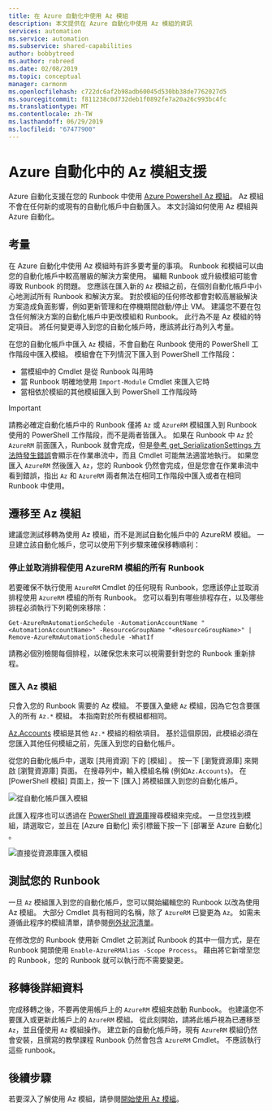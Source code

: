 ```yaml
---
title: 在 Azure 自動化中使用 Az 模組
description: 本文提供在 Azure 自動化中使用 Az 模組的資訊
services: automation
ms.service: automation
ms.subservice: shared-capabilities
author: bobbytreed
ms.author: robreed
ms.date: 02/08/2019
ms.topic: conceptual
manager: carmonm
ms.openlocfilehash: c722dc6af2b98adb60045d530bb38de7762027d5
ms.sourcegitcommit: f811238c0d732deb1f0892fe7a20a26c993bc4fc
ms.translationtype: MT
ms.contentlocale: zh-TW
ms.lasthandoff: 06/29/2019
ms.locfileid: "67477900"
---
```

# <a name="az-module-support-in-azure-automation"></a>Azure 自動化中的 Az 模組支援

Azure 自動化支援在您的 Runbook 中使用 [Azure Powershell Az 模組](/powershell/azure/new-azureps-module-az?view=azps-1.1.0)。 Az 模組不會在任何新的或現有的自動化帳戶中自動匯入。 本文討論如何使用 Az 模組與 Azure 自動化。

## <a name="considerations"></a>考量

在 Azure 自動化中使用 Az 模組時有許多要考量的事項。 Runbook 和模組可以由您的自動化帳戶中較高層級的解決方案使用。 編輯 Runbook 或升級模組可能會導致 Runbook 的問題。 您應該在匯入新的 `Az` 模組之前，在個別自動化帳戶中小心地測試所有 Runbook 和解決方案。 對於模組的任何修改都會對較高層級解決方案造成負面影響，例如更新管理和在停機期間啟動/停止 VM。 建議您不要在包含任何解決方案的自動化帳戶中更改模組和 Runbook。 此行為不是 Az 模組的特定項目。 將任何變更導入到您的自動化帳戶時，應該將此行為列入考量。

在您的自動化帳戶中匯入 `Az` 模組，不會自動在 Runbook 使用的 PowerShell 工作階段中匯入模組。 模組會在下列情況下匯入到 PowerShell 工作階段：

* 當模組中的 Cmdlet 是從 Runbook 叫用時
* 當 Runbook 明確地使用 `Import-Module` Cmdlet 來匯入它時
* 當相依於模組的其他模組匯入到 PowerShell 工作階段時

> [!IMPORTANT]
> 請務必確定自動化帳戶中的 Runbook 僅將 `Az` 或 `AzureRM` 模組匯入到 Runbook 使用的 PowerShell 工作階段，而不是兩者皆匯入。 如果在 Runbook 中 `Az` 於 `AzureRM` 前面匯入，Runbook 就會完成，但是[參考 get_SerializationSettings 方法時發生錯誤](troubleshoot/runbooks.md#get-serializationsettings)會顯示在作業串流中，而且 Cmdlet 可能無法適當地執行。 如果您匯入 `AzureRM` 然後匯入 `Az`，您的 Runbook 仍然會完成，但是您會在作業串流中看到錯誤，指出 `Az` 和 `AzureRM` 兩者無法在相同工作階段中匯入或者在相同 Runbook 中使用。

## <a name="migrating-to-az-modules"></a>遷移至 Az 模組

建議您測試移轉為使用 Az 模組，而不是測試自動化帳戶中的 AzureRM 模組。 一旦建立該自動化帳戶，您可以使用下列步驟來確保移轉順利：

### <a name="stop-and-unschedule-all-runbook-that-uses-azurerm-modules"></a>停止並取消排程使用 AzureRM 模組的所有 Runbook

若要確保不執行使用 `AzureRM` Cmdlet 的任何現有 Runbook，您應該停止並取消排程使用 `AzureRM` 模組的所有 Runbook。 您可以看到有哪些排程存在，以及哪些排程必須執行下列範例來移除：

  ```powershell-interactive
  Get-AzureRmAutomationSchedule -AutomationAccountName "<AutomationAccountName>" -ResourceGroupName "<ResourceGroupName>" | Remove-AzureRmAutomationSchedule -WhatIf
  ```

請務必個別檢閱每個排程，以確保您未來可以視需要針對您的 Runbook 重新排程。

### <a name="import-the-az-modules"></a>匯入 Az 模組

只會入您的 Runbook 需要的 Az 模組。 不要匯入彙總 `Az` 模組，因為它包含要匯入的所有 `Az.*` 模組。 本指南對於所有模組都相同。

[Az.Accounts](https://www.powershellgallery.com/packages/Az.Accounts/1.1.0) 模組是其他 `Az.*` 模組的相依項目。 基於這個原因，此模組必須在您匯入其他任何模組之前，先匯入到您的自動化帳戶。

從您的自動化帳戶中，選取 [共用資源]  下的 [模組]  。 按一下 [瀏覽資源庫]  來開啟 [瀏覽資源庫]  頁面。  在搜尋列中，輸入模組名稱 (例如`Az.Accounts`)。 在 [PowerShell 模組] 頁面上，按一下 [匯入]  將模組匯入到您的自動化帳戶。

![從自動化帳戶匯入模組](media/az-modules/import-module.png)

此匯入程序也可以透過在 [PowerShell 資源庫](https://www.powershellgallery.com)搜尋模組來完成。 一旦您找到模組，請選取它，並且在 [Azure 自動化]  索引標籤下按一下 [部署至 Azure 自動化]  。

![直接從資源庫匯入模組](media/az-modules/import-gallery.png)

## <a name="test-your-runbooks"></a>測試您的 Runbook

一旦 `Az` 模組匯入到您的自動化帳戶，您可以開始編輯您的 Runbook 以改為使用 Az 模組。 大部分 Cmdlet 具有相同的名稱，除了 `AzureRM` 已變更為 `Az`。 如需未遵循此程序的模組清單，請參閱[例外狀況清單](/powershell/azure/migrate-from-azurerm-to-az#update-cmdlets-modules-and-parameters)。

在修改您的 Runbook 使用新 Cmdlet 之前測試 Runbook 的其中一個方式，是在 Runbook 開頭使用 `Enable-AzureRMAlias -Scope Process`。 藉由將它新增至您的 Runbook，您的 Runbook 就可以執行而不需要變更。

## <a name="after-migration-details"></a>移轉後詳細資料

完成移轉之後，不要再使用帳戶上的 `AzureRM` 模組來啟動 Runbook。 也建議您不要匯入或更新此帳戶上的 `AzureRM` 模組。 從此刻開始，請將此帳戶視為已遷移至 `Az`，並且僅使用 `Az` 模組操作。 建立新的自動化帳戶時，現有 `AzureRM` 模組仍然會安裝，且撰寫的教學課程 Runbook 仍然會包含 `AzureRM` Cmdlet。 不應該執行這些 runbook。

## <a name="next-steps"></a>後續步驟

若要深入了解使用 Az 模組，請參閱[開始使用 Az 模組](/powershell/azure/get-started-azureps?view=azps-1.1.0)。
